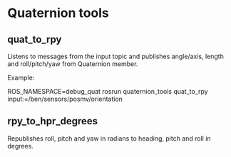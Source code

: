 # Quaternion tools

## quat_to_rpy

Listens to messages from the input topic and publishes angle/axis, length and roll/pitch/yaw from Quaternion member.

Example:

ROS_NAMESPACE=debug_quat rosrun quaternion_tools quat_to_rpy input:=/ben/sensors/posmv/orientation

## rpy_to_hpr_degrees

Republishes roll, pitch and yaw in radians to heading, pitch and roll in degrees.
